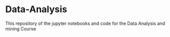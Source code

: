# Data-Analysis
This repository of the jupyter notebooks and code for the Data Analysis and mining Course
